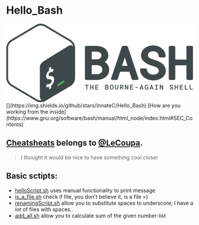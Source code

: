 # Hello_Bash
<img src="docs/Gnu-bash-logo.svg.png" height="20%" align="right" />
[](https://img.shields.io/github/stars/InnateC/Hello_Bash)
[How are you working from the inside](https://www.gnu.org/software/bash/manual/html_node/index.html#SEC_Contents)

## [Cheatsheats](/Bash_cheatsheats/README.md) belongs to [@LeCoupa](https://github.com/LeCoupa/awesome-cheatsheets).
> I thought it would be nice to have something cool closer 

## Basic sctipts:
* [helloScript.sh](/helloScript.sh) uses manual functionality to print message
* [is_a_file.sh](/is_a_file.sh) check if file, you don't believe it, is a file =) 
* [renamingScript.sh](/renamingScript.sh) allow you to substitute spaces to underscore; I have a *lot* of files with spaces..
* [add_all.sh](/add_all.sh) allow you to calculate sum of the given number-list

